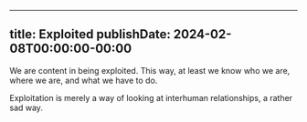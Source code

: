 
---
title: Exploited
publishDate: 2024-02-08T00:00:00-00:00
---

 We are content in being exploited. This way, at least we know who we are, where we are, and what we have to do.

 Exploitation is merely a way of looking at interhuman relationships, a rather sad way.
